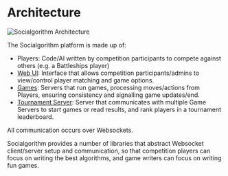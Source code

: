 # Architecture

![Socialgorithm Architecture](architecture.png)

The Socialgorithm platform is made up of:

* Players: Code/AI written by competition participants to compete against others (e.g. a Battleships player)
* [Web UI](https://play.socialgorithm.org/): Interface that allows competition participants/admins to view/control player matching and game options. 
* [Games](./write-a-game.md): Servers that run games, processing moves/actions from Players, ensuring consistency and signalling game updates/end.
* [Tournament Server](https://github.com/socialgorithm/tournament-server/): Server that communicates with multiple Game Servers to start games or read results, and rank players in a tournament leaderboard.

All communication occurs over Websockets. 

Socialgorithm provides a number of libraries that abstract Websocket client/server setup and communication, so that competition players can focus on writing the best algorithms, and game writers can focus on writing fun games.